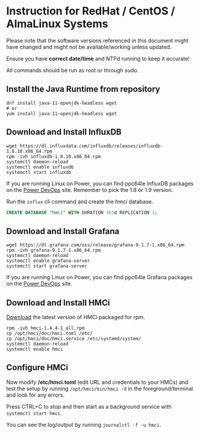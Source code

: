 # Instruction for RedHat / CentOS / AlmaLinux Systems

Please note that the software versions referenced in this document might have changed and might not be available/working unless updated.

Ensure you have **correct date/time** and NTPd running to keep it accurate!

All commands should be run as root or through sudo.

## Install the Java Runtime from repository

```shell
dnf install java-11-openjdk-headless wget
# or
yum install java-11-openjdk-headless wget
```


## Download and Install InfluxDB

```shell
wget https://dl.influxdata.com/influxdb/releases/influxdb-1.8.10.x86_64.rpm
rpm -ivh influxdb-1.8.10.x86_64.rpm
systemctl daemon-reload
systemctl enable influxdb
systemctl start influxdb
```
If you are running Linux on Power, you can find ppc64le InfluxDB packages on the [Power DevOps](https://www.power-devops.com/influxdb) site. Remember to pick the 1.8 or 1.9 version.

Run the ```influx``` cli command and create the *hmci* database.

```sql
CREATE DATABASE "hmci" WITH DURATION 365d REPLICATION 1;
```


## Download and Install Grafana

```shell
wget https://dl.grafana.com/oss/release/grafana-9.1.7-1.x86_64.rpm
rpm -ivh grafana-9.1.7-1.x86_64.rpm
systemctl daemon-reload
systemctl enable grafana-server
systemctl start grafana-server
```

If you are running Linux on Power, you can find ppc64le Grafana packages on the [Power DevOps](https://www.power-devops.com/grafana) site.


## Download and Install HMCi

[Download](https://github.com/mnellemann/hmci/releases) the latest version of HMCi packaged for rpm.

```shell
rpm -ivh hmci-1.4.4-1_all.rpm
cp /opt/hmci/doc/hmci.toml /etc/
cp /opt/hmci/doc/hmci.service /etc/systemd/system/
systemctl daemon-reload
systemctl enable hmci
```

## Configure HMCi

Now modify **/etc/hmci.toml** (edit URL and credentials to your HMCs) and test the setup by running ```/opt/hmci/bin/hmci -d``` in the foreground/terminal and look for any errors.

Press CTRL+C to stop and then start as a background service with ```systemctl start hmci```.

You can see the log/output by running ```journalctl -f -u hmci```.
